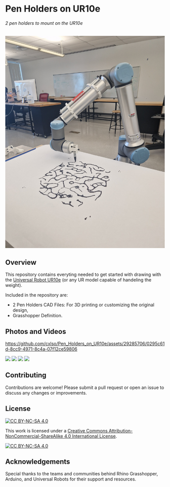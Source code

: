 # Pen Holders on UR10e
###### 2 pen holders to mount on the UR10e

![Pen Holder](Pictures/20231023_120648.jpg)

## Overview
This repository contains everyting needed to get started with drawing with the [Universal Robot UR10e](https://www.universal-robots.com/products/ur10-robot/) (or any UR model capable of handeling the weight).

Included in the repository are:

- 2 Pen Holders CAD Files: For 3D printing or customizing the original design,
- Grasshopper Definition.

## Photos and Videos

https://github.com/cxlso/Pen_Holders_on_UR10e/assets/29285706/0295c61d-8cc9-4971-8c4a-07f12ce59806

<img src="https://github.com/cxlso/Pen_Holders_on_UR10e/assets/29285706/7cf3ba6e-700c-4664-ac1c-b08a00504cc3" width="23%"></img> <img src="https://github.com/cxlso/Pen_Holders_on_UR10e/assets/29285706/cf37aa74-bef3-4c9c-9f2a-e6ba33b8095c" width="23%"></img> <img src="https://github.com/cxlso/Pen_Holders_on_UR10e/assets/29285706/3df26505-696c-4df5-8161-ac1a8634f03c" width="23%"></img> <img src="https://github.com/cxlso/Pen_Holders_on_UR10e/assets/29285706/3e7a1623-67c4-492d-ac7b-11b160460602" width="23%"></img> 

## Contributing

Contributions are welcome! Please submit a pull request or open an issue to discuss any changes or improvements.

## License

[![CC BY-NC-SA 4.0][cc-by-nc-sa-shield]][cc-by-nc-sa]

This work is licensed under a
[Creative Commons Attribution-NonCommercial-ShareAlike 4.0 International License][cc-by-nc-sa].

[![CC BY-NC-SA 4.0][cc-by-nc-sa-image]][cc-by-nc-sa]

[cc-by-nc-sa]: http://creativecommons.org/licenses/by-nc-sa/4.0/
[cc-by-nc-sa-image]: https://licensebuttons.net/l/by-nc-sa/4.0/88x31.png
[cc-by-nc-sa-shield]: https://img.shields.io/badge/License-CC%20BY--NC--SA%204.0-lightgrey.svg

## Acknowledgements

Special thanks to the teams and communities behind Rhino Grasshopper, Arduino, and Universal Robots for their support and resources.

